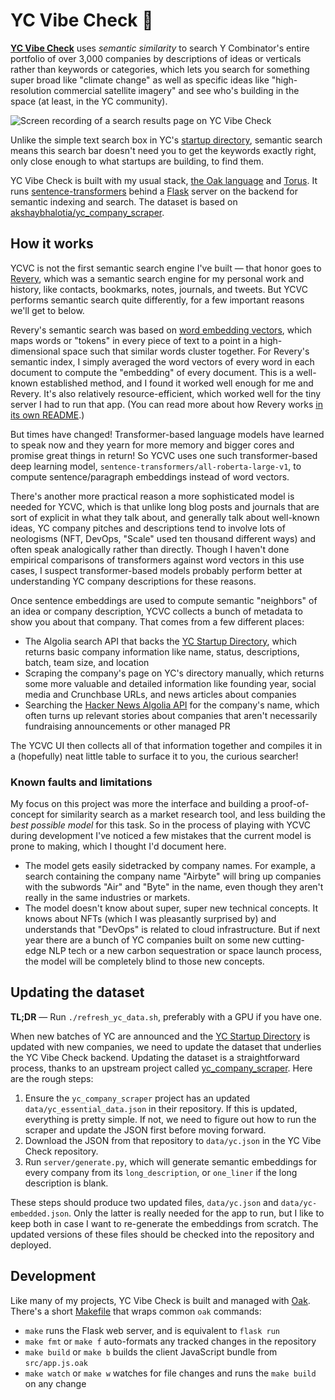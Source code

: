 # YC Vibe Check 🦄

[**YC Vibe Check**](https://ycvibecheck.com/) uses _semantic similarity_ to search Y Combinator's entire portfolio of over 3,000 companies by descriptions of ideas or verticals rather than keywords or categories, which lets you search for something super broad like "climate change" as well as specific ideas like "high-resolution commercial satellite imagery" and see who's building in the space (at least, in the YC community).

![Screen recording of a search results page on YC Vibe Check](/static/img/screen-recording.gif)

Unlike the simple text search box in YC's [startup directory](https://www.ycombinator.com/companies), semantic search means this search bar doesn't need you to get the keywords exactly right, only close enough to what startups are building, to find them.

YC Vibe Check is built with my usual stack, [the Oak language](https://oaklang.org) and [Torus](https://github.com/thesephist/torus). It runs [sentence-transformers](https://www.sbert.net/) behind a [Flask](https://flask.palletsprojects.com/) server on the backend for semantic indexing and search. The dataset is based on [akshaybhalotia/yc_company_scraper](https://github.com/akshaybhalotia/yc_company_scraper).

## How it works

YCVC is not the first semantic search engine I've built — that honor goes to [Revery](https://github.com/thesephist/revery), which was a semantic search engine for my personal work and history, like contacts, bookmarks, notes, journals, and tweets. But YCVC performs semantic search quite differently, for a few important reasons we'll get to below.

Revery's semantic search was based on [word embedding vectors](https://en.wikipedia.org/wiki/Word2vec), which maps words or "tokens" in every piece of text to a point in a high-dimensional space such that similar words cluster together. For Revery's semantic index, I simply averaged the word vectors of every word in each document to compute the "embedding" of every document. This is a well-known established method, and I found it worked well enough for me and Revery. It's also relatively resource-efficient, which worked well for the tiny server I had to run that app. (You can read more about how Revery works [in its own README](https://github.com/thesephist/revery#how-it-works).)

But times have changed! Transformer-based language models have learned to speak now and they yearn for more memory and bigger cores and promise great things in return! So YCVC uses one such transformer-based deep learning model, `sentence-transformers/all-roberta-large-v1`, to compute sentence/paragraph embeddings instead of word vectors.

There's another more practical reason a more sophisticated model is needed for YCVC, which is that unlike long blog posts and journals that are sort of explicit in what they talk about, and generally talk about well-known ideas, YC company pitches and descriptions tend to involve lots of neologisms (NFT, DevOps, "Scale" used ten thousand different ways) and often speak analogically rather than directly. Though I haven't done empirical comparisons of transformers against word vectors in this use cases, I suspect transformer-based models probably perform better at understanding YC company descriptions for these reasons.

Once sentence embeddings are used to compute semantic "neighbors" of an idea or company description, YCVC collects a bunch of metadata to show you about that company. That comes from a few different places:

- The Algolia search API that backs the [YC Startup Directory](https://www.ycombinator.com/companies), which returns basic company information like name, status, descriptions, batch, team size, and location
- Scraping the company's page on YC's directory manually, which returns some more valuable and detailed information like founding year, social media and Crunchbase URLs, and news articles about companies
- Searching the [Hacker News Algolia API](https://hn.algolia.com/) for the company's name, which often turns up relevant stories about companies that aren't necessarily fundraising announcements or other managed PR

The YCVC UI then collects all of that information together and compiles it in a (hopefully) neat little table to surface it to you, the curious searcher!

### Known faults and limitations

My focus on this project was more the interface and building a proof-of-concept for similarity search as a market research tool, and less building the _best possible model_ for this task. So in the process of playing with YCVC during development I've noticed a few mistakes that the current model is prone to making, which I thought I'd document here.

- The model gets easily sidetracked by company names. For example, a search containing the company name "Airbyte" will bring up companies with the subwords "Air" and "Byte" in the name, even though they aren't really in the same industries or markets.
- The model doesn't know about super, super new technical concepts. It knows about NFTs (which I was pleasantly surprised by) and understands that "DevOps" is related to cloud infrastructure. But if next year there are a bunch of YC companies built on some new cutting-edge NLP tech or a new carbon sequestration or space launch process, the model will be completely blind to those new concepts.

## Updating the dataset

**TL;DR** — Run `./refresh_yc_data.sh`, preferably with a GPU if you have one.

When new batches of YC are announced and the [YC Startup Directory](https://www.ycombinator.com/companies) is updated with new companies, we need to update the dataset that underlies the YC Vibe Check backend. Updating the dataset is a straightforward process, thanks to an upstream project called [yc_company_scraper](https://github.com/akshaybhalotia/yc_company_scraper). Here are the rough steps:

1. Ensure the `yc_company_scraper` project has an updated `data/yc_essential_data.json` in their repository. If this is updated, everything is pretty simple. If not, we need to figure out how to run the scraper and update the JSON first before moving forward.
2. Download the JSON from that repository to `data/yc.json` in the YC Vibe Check repository.
3. Run `server/generate.py`, which will generate semantic embeddings for every company from its `long_description`, or `one_liner` if the long description is blank.

These steps should produce two updated files, `data/yc.json` and `data/yc-embedded.json`. Only the latter is really needed for the app to run, but I like to keep both in case I want to re-generate the embeddings from scratch. The updated versions of these files should be checked into the repository and deployed.

## Development

Like many of my projects, YC Vibe Check is built and managed with [Oak](https://oaklang.org/). There's a short [Makefile](Makefile) that wraps common `oak` commands:

- `make` runs the Flask web server, and is equivalent to `flask run`
- `make fmt` or `make f` auto-formats any tracked changes in the repository
- `make build` or `make b` builds the client JavaScript bundle from `src/app.js.oak`
- `make watch` or `make w` watches for file changes and runs the `make build` on any change
